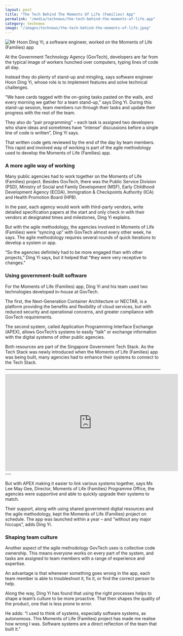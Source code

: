 ```yaml
---
layout: post
title: "The Tech Behind The Moments Of Life (Families) App"
permalink: "/media/technews/the-tech-behind-the-moments-of-life.app"
category: technews
image: "/images/technews/the-tech-behind-the-moments-of-life.jpeg"
---
```


![Mr Hoon Ding Yi, a software engineer, worked on the Moments of Life (Families) app](/images/technews/the-tech-behind-the-moments-of-life.jpeg)

At the Government Technology Agency (GovTech), developers are far from the typical image of workers hunched over computers, typing lines of code all day.

Instead they do plenty of stand-up and mingling, says software engineer Hoon Ding Yi, whose role is to implement features and solve technical challenges.

“We have cards tagged with the on-going tasks pasted on the walls, and every morning we gather for a team stand-up,” says Ding Yi. During this stand-up session, team members run through their tasks and update their progress with the rest of the team.

They also do “pair programming” – each task is assigned two developers who share ideas and sometimes have “intense” discussions before a single line of code is written”, Ding Yi says.

That written code gets reviewed by the end of the day by team members. This rapid and involved way of working is part of the agile methodology used to develop the Moments of Life (Families) app.

### **A more agile way of working**

Many public agencies had to work together on the Moments of Life (Families) project. Besides GovTech, there was the Public Service Division (PSD), Ministry of Social and Family Development (MSF), Early Childhood Development Agency (ECDA), Immigration & Checkpoints Authority (ICA) and Health Promotion Board (HPB).

In the past, each agency would work with third-party vendors, write detailed specification papers at the start and only check in with their vendors at designated times and milestones, Ding Yi explains.

But with the agile methodology, the agencies involved in Moments of Life (Families) were “syncing up” with GovTech almost every other week, he says. The agile methodology requires several rounds of quick iterations to develop a system or app.

“So the agencies definitely had to be more engaged than with other projects,” Ding Yi says, but it helped that “they were very receptive to changes.”

### **Using government-built software**

For the Moments of Life (Families) app, Ding Yi and his team used two technologies developed in-house at GovTech.

The first, the Next-Generation Container Architecture or NECTAR, is a platform providing the benefits and flexibility of cloud services, but with reduced security and operational concerns, and greater compliance with GovTech requirements.

The second system, called Application Programming Interface Exchange (APEX), allows GovTech’s systems to easily “talk” or exchange information with the digital systems of other public agencies.

Both resources are part of the Singapore Government Tech Stack. As the Tech Stack was newly introduced when the Moments of Life (Families) app was being built, many agencies had to enhance their systems to connect to the Tech Stack.

---
<div class="bp-youtube">
      <iframe width="560" height="315" src="https://www.youtube.com/watch?v=Vt-r2vCqSh8&" frameborder="0" allow="autoplay; encrypted-media" allowfullscreen></iframe>
</div>
---


But with APEX making it easier to link various systems together, says Ms Lee May Gee, Director, Moments of Life (Families) Programme Office, the agencies were supportive and able to quickly upgrade their systems to match.

Their support, along with using shared government digital resources and the agile methodology, kept the Moments of Life (Families) project on schedule. The app was launched within a year – and “without any major hiccups”, adds Ding Yi.

### **Shaping team culture**

Another aspect of the agile methodology GovTech uses is collective code ownership. This means everyone works on every part of the system, and tasks are assigned to team members with a range of experience and expertise.

An advantage is that whenever something goes wrong in the app, each team member is able to troubleshoot it, fix it, or find the correct person to help.

Along the way, Ding Yi has found that using the right processes helps to shape a team’s culture to be more proactive. That then shapes the quality of the product, one that is less prone to error.

He adds: “I used to think of systems, especially software systems, as autonomous. This Moments of Life (Families) project has made me realise how wrong I was. Software systems are a direct reflection of the team that built it.”
